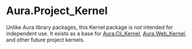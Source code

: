 # Aura.Project_Kernel

Unlike Aura library packages, this Kernel package is *not* intended for
independent use. It exists as a base for [Aura.Cli_Kernel][],
[Aura.Web_Kernel][], and other future project kernels.

[Aura.Cli_Kernel]: https://github.com/auraphp/Aura.Cli_Kernel
[Aura.Web_Kernel]: https://github.com/auraphp/Aura.Web_Kernel
